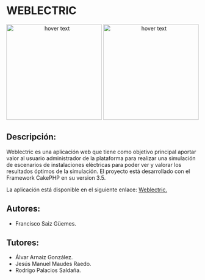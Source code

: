 # WEBLECTRIC

<p align="center">
  <img src="https://github.com/fransaiz95/Weblectric2018/blob/master/resources/readme/ubu.png" width="250" title="hover text">
  <img src="https://github.com/fransaiz95/Weblectric2018/blob/master/resources/readme/weblectric.png" width="250" title="hover text">
</p>

## Descripción: 
Weblectric es una aplicación web que tiene como objetivo principal aportar valor al usuario administrador de la plataforma para realizar una simulación de escenarios de instalaciones eléctricas para poder ver y valorar los resultados óptimos de la simulación.
El proyecto está desarrollado con el Framework CakePHP en su version 3.5. 

La aplicación está disponible en el siguiente enlace: [Weblectric.](http://server5bb4ed75b269a.servidoresdedicados.com/)

## Autores: 
- Francisco Saiz Güemes.
## Tutores:
- Álvar Arnaiz González.
- Jesús Manuel Maudes Raedo.
- Rodrigo Palacios Saldaña.
